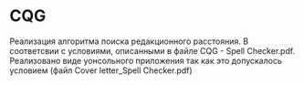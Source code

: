 # CQG
Реализация алгоритма поиска редакционного расстояния. 
В соответсвии с условиями, описанными в файле CQG - Spell Checker.pdf.
Реализовано  виде уонсольного приложения так как это допускалось условием (файл Cover letter_Spell Checker.pdf)
